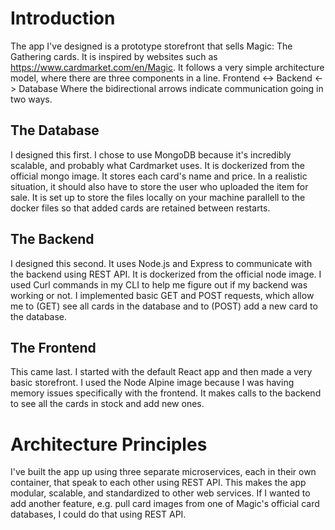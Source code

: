 # Introduction
The app I've designed is a prototype storefront that sells Magic: The Gathering cards. It is inspired by websites such as https://www.cardmarket.com/en/Magic. 
It follows a very simple architecture model, where there are three components in a line.
Frontend <-> Backend <-> Database
Where the bidirectional arrows indicate communication going in two ways.

## The Database
I designed this first. I chose to use MongoDB because it's incredibly scalable, and probably what Cardmarket uses. It is dockerized from the official mongo image.
It stores each card's name and price. In a realistic situation, it should also have to store the user who uploaded the item for sale. It is set up to store the files locally on your machine parallell to the docker files so that added cards are retained between restarts.

## The Backend
I designed this second. It uses Node.js and Express to communicate with the backend using REST API. It is dockerized from the official node image.
I used Curl commands in my CLI to help me figure out if my backend was working or not.
I implemented basic GET and POST requests, which allow me to (GET) see all cards in the database and to (POST) add a new card to the database.

## The Frontend
This came last. I started with the default React app and then made a very basic storefront. I used the Node Alpine image because I was having memory issues specifically with the frontend.
It makes calls to the backend to see all the cards in stock and add new ones.

# Architecture Principles
I've built the app up using three separate microservices, each in their own container, that speak to each other using REST API. This makes the app modular, scalable, and standardized to other web services. If I wanted to add another feature, e.g. pull card images from one of Magic's official card databases, I could do that using REST API.
